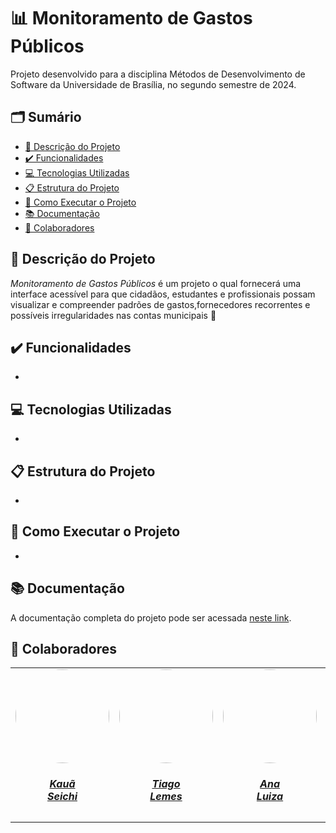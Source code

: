 # 📊 Monitoramento de Gastos Públicos
Projeto desenvolvido para a disciplina Métodos de Desenvolvimento de Software da Universidade de Brasília, no segundo semestre de 2024.
## 🗂️ Sumário
- [📜 Descrição do Projeto](#descrição-do-projeto)
- [✔️ Funcionalidades](#funcionalidades)
- [💻 Tecnologias Utilizadas](#tecnologias-utilizadas)
- [📋 Estrutura do Projeto](#estrutura-do-projeto)
- [🚀 Como Executar o Projeto](#como-executar-o-projeto)
- [📚 Documentação](#documentação)
- [👥 Colaboradores](#colaboradores)

## 📜 Descrição do Projeto
*Monitoramento de Gastos Públicos* é um projeto o qual fornecerá uma interface acessível para que cidadãos, estudantes e profissionais possam visualizar e compreender padrões de gastos,fornecedores recorrentes e possíveis irregularidades nas contas municipais 🌟


## ✔️ Funcionalidades
-

## 💻 Tecnologias Utilizadas
-

## 📋 Estrutura do Projeto
-

## 🚀 Como Executar o Projeto
-

## 📚 Documentação
A documentação completa do projeto pode ser acessada [neste link](https://github.com/unb-mds/2024-2-Squad06/tree/Documents).

## 👥 Colaboradores

<center>
<table style="margin-left: auto; margin-right: auto;">
    <tr>
        <td align="center">
            <a href="https://github.com/Neoprot">
                <img style="border-radius: 50%;" src="https://github.com/Neoprot.png" width="150px;"/>
                <h5 class="text-center">Kauã<br>Seichi</h5>
            </a>
        </td>
        <td align="center">
            <a href="https://github.com/TiagoTeixeira-2005">
                <img style="border-radius: 50%;" src="https://github.com/TiagoTeixeira-2005.png" width="150px;"/>
                <h5 class="text-center">Tiago<br>Lemes</h5>
            </a>
        </td>
        <td align="center">
            <a href="https://github.com/Ana-Luiza-SC">
                <img style="border-radius: 50%;" src="https://github.com/Ana-Luiza-SC.png" width="150px;"/>
                <h5 class="text-center">Ana<br>Luiza</h5>
            </a>
        </td>
        <td align="center">
            <a href="https://github.com/ArthurGuilher62">
                <img style="border-radius: 50%;" src="https://github.com/ArthurGuilher62.png" width="150px;"/>
                <h5 class="text-center">Arthur<br>Guilherme</h5>
            </a>
        </td>
        <td align="center">
            <a href="https://github.com/NayraNery127">
                <img style="border-radius: 50%;" src="https://github.com/NayraNery127.png" width="150px;"/>
                <h5 class="text-center">Nayra</h5>
            </a>
        </td>
         <td align="center">
            <a href="https://github.com/alvesingrid">
                <img style="border-radius: 50%;" src="https://github.com/alvesingrid.png" width="150px;"/>
                <h5 class="text-center">Ingrid<br>Alves</h5>
            </a>
        </td>
</table>
</center>
